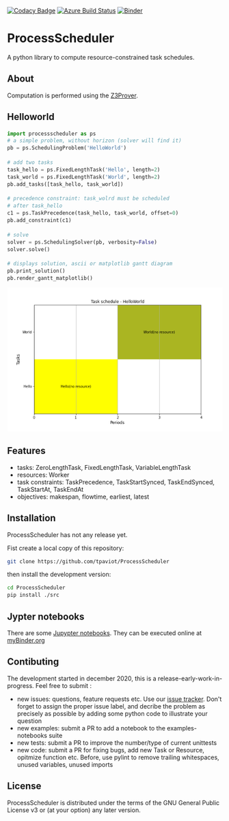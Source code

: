 [![Codacy Badge](https://app.codacy.com/project/badge/Grade/7221205f866145bfa4f18c08bd96e71f)](https://www.codacy.com/gh/tpaviot/ProcessScheduler/dashboard?utm_source=github.com&amp;utm_medium=referral&amp;utm_content=tpaviot/ProcessScheduler&amp;utm_campaign=Badge_Grade)
[![Azure Build Status](https://dev.azure.com/tpaviot/ProcessScheduler/_apis/build/status/tpaviot.ProcessScheduler?branchName=master)](https://dev.azure.com/tpaviot/ProcessScheduler/_build?definitionId=9)
[![Binder](https://mybinder.org/badge_logo.svg)](https://mybinder.org/v2/gh/tpaviot/ProcessScheduler/HEAD?filepath=examples-notebooks)

# ProcessScheduler
A python library to compute resource-constrained task schedules.

## About
Computation is performed using the [Z3Prover](https://github.com/Z3Prover/z3).

## Helloworld

```python
import processscheduler as ps
# a simple problem, without horizon (solver will find it)
pb = ps.SchedulingProblem('HelloWorld')

# add two tasks
task_hello = ps.FixedLengthTask('Hello', length=2)
task_world = ps.FixedLengthTask('World', length=2)
pb.add_tasks([task_hello, task_world])

# precedence constraint: task_wolrd must be scheduled
# after task_hello
c1 = ps.TaskPrecedence(task_hello, task_world, offset=0)
pb.add_constraint(c1)

# solve
solver = ps.SchedulingSolver(pb, verbosity=False)
solver.solve()

# displays solution, ascii or matplotlib gantt diagram
pb.print_solution()
pb.render_gantt_matplotlib()
```

![png](examples-notebooks/pics/hello_world_gantt.png)

## Features

-  tasks: ZeroLengthTask, FixedLengthTask, VariableLengthTask
-  resources: Worker
-  task constraints: TaskPrecedence, TaskStartSynced, TaskEndSynced, TaskStartAt, TaskEndAt
-  objectives: makespan, flowtime, earliest, latest

## Installation

ProcessScheduler has not any release yet.

Fist create a local copy of this repository:
```bash
git clone https://github.com/tpaviot/ProcessScheduler
```
then install the development version:

```bash
cd ProcessScheduler
pip install ./src
```

## Jypter notebooks

There are some [Jupypter notebooks](https://github.com/tpaviot/ProcessScheduler/tree/master/example-notebooks). They can be executed online at [myBinder.org](https://mybinder.org/v2/gh/tpaviot/ProcessScheduler/HEAD?filepath=example-notebooks)

## Contibuting

The development started in december 2020, this is a release-early-work-in-progress. Feel free to submit :
-  new issues: questions, feature requests etc. Use our [issue tracker](https://github.com/tpaviot/ProcessScheduler/issues). Don't forget to assign the proper issue label, and decribe the problem as precisely as possible by adding some python code to illustrate your question
-  new examples: submit a PR to add a notebook to the examples-notebooks suite
-  new tests: submit a PR to improve the number/type of current unittests
-  new code: submit a PR for fixing bugs, add new Task or Resource, opitmize function etc. Before, use pylint to remove trailing whitespaces, unused variables, unused imports

## License

ProcessScheduler is distributed under the terms of the GNU General Public License v3 or (at your option) any later version.
